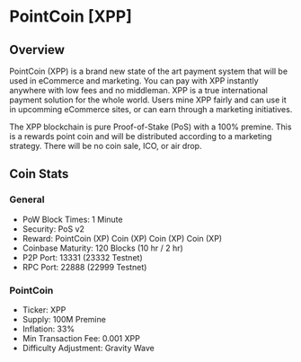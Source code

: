# PointCoin [XPP]

## Overview

PointCoin (XPP) is a brand new state of the art payment system that will be used in eCommerce and marketing. You can pay with XPP instantly anywhere with low fees and no middleman. XPP is a true international payment solution for the whole world. Users mine XPP fairly and can use it in upcomming eCommerce sites, or can earn through a marketing initiatives.

The XPP blockchain is pure Proof-of-Stake (PoS) with a 100% premine. This is a rewards point coin and will be distributed according to a marketing strategy. There will be no coin sale, ICO, or air drop.


## Coin Stats

### General

* PoW Block Times: 1 Minute
* Security: PoS v2
* Reward: PointCoin (XP) Coin (XP) Coin (XP) Coin (XP)
* Coinbase Maturity: 120 Blocks (10 hr / 2 hr)
* P2P Port: 13331 (23332 Testnet)
* RPC Port: 22888 (22999 Testnet)

### PointCoin

* Ticker: XPP
* Supply: 100M Premine
* Inflation: 33%
* Min Transaction Fee: 0.001 XPP
* Difficulty Adjustment: Gravity Wave

